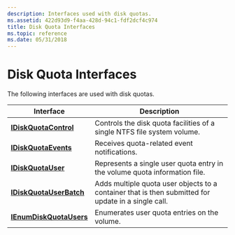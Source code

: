 ```yaml
---
description: Interfaces used with disk quotas.
ms.assetid: 422d93d9-f4aa-428d-94c1-fdf2dcf4c974
title: Disk Quota Interfaces
ms.topic: reference
ms.date: 05/31/2018
---
```


# Disk Quota Interfaces

The following interfaces are used with disk quotas.



| Interface                                          | Description                                                                                                    |
|----------------------------------------------------|----------------------------------------------------------------------------------------------------------------|
| [**IDiskQuotaControl**](/windows/win32/api/dskquota/nn-dskquota-idiskquotacontrol)     | Controls the disk quota facilities of a single NTFS file system volume.<br/>                             |
| [**IDiskQuotaEvents**](/windows/win32/api/dskquota/nn-dskquota-idiskquotaevents)       | Receives quota-related event notifications.<br/>                                                         |
| [**IDiskQuotaUser**](/windows/win32/api/dskquota/nn-dskquota-idiskquotauser)           | Represents a single user quota entry in the volume quota information file.<br/>                          |
| [**IDiskQuotaUserBatch**](/windows/win32/api/dskquota/nn-dskquota-idiskquotauserbatch) | Adds multiple quota user objects to a container that is then submitted for update in a single call.<br/> |
| [**IEnumDiskQuotaUsers**](/windows/win32/api/dskquota/nn-dskquota-ienumdiskquotausers) | Enumerates user quota entries on the volume.<br/>                                                        |



 

 

